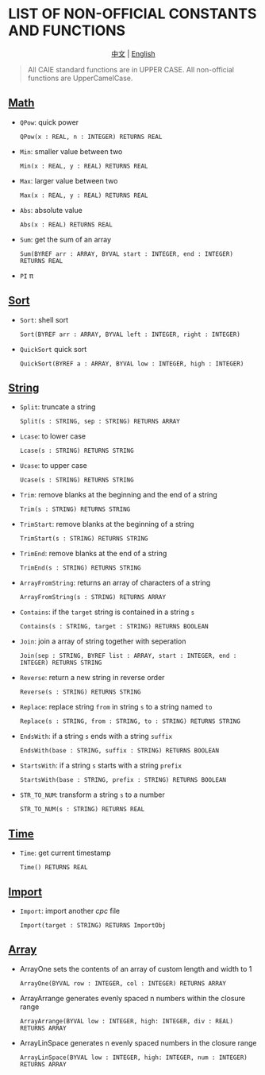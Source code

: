 # LIST OF NON-OFFICIAL CONSTANTS AND FUNCTIONS

<p align="center">
<a href="./README_zh.md">中文</a> | <a href="./README.md">English</a>
</p>

> All CAIE standard functions are in UPPER CASE.
> All non-official functions are UpperCamelCase.

## [Math](./math.cpc)
* `QPow`: quick power
    ```
    QPow(x : REAL, n : INTEGER) RETURNS REAL
    ```
* `Min`: smaller value between two
    ```
    Min(x : REAL, y : REAL) RETURNS REAL
    ```
* `Max`: larger value between two
    ```
    Max(x : REAL, y : REAL) RETURNS REAL
    ```
* `Abs`: absolute value
    ```
    Abs(x : REAL) RETURNS REAL
    ```
* `Sum`: get the sum of an array
    ```
    Sum(BYREF arr : ARRAY, BYVAL start : INTEGER, end : INTEGER) RETURNS REAL
    ```
* `PI` π

## [Sort](./sort.cpc)
* `Sort`: shell sort
    ```
    Sort(BYREF arr : ARRAY, BYVAL left : INTEGER, right : INTEGER)
    ```
* `QuickSort` quick sort
    ```
    QuickSort(BYREF a : ARRAY, BYVAL low : INTEGER, high : INTEGER)
    ```

## [String](./string.cpc)
* `Split`: truncate a string
    ```
    Split(s : STRING, sep : STRING) RETURNS ARRAY
    ```
* `Lcase`: to lower case
    ```
    Lcase(s : STRING) RETURNS STRING
    ```
* `Ucase`: to upper case
    ```
    Ucase(s : STRING) RETURNS STRING
    ```
* `Trim`: remove blanks at the beginning and the end of a string
    ```
    Trim(s : STRING) RETURNS STRING
    ```
* `TrimStart`: remove blanks at the beginning of a string
    ```
    TrimStart(s : STRING) RETURNS STRING
    ```
* `TrimEnd`: remove blanks at the end of a string
    ```
    TrimEnd(s : STRING) RETURNS STRING
    ```
* `ArrayFromString`: returns an array of characters of a string
    ```
    ArrayFromString(s : STRING) RETURNS ARRAY
    ```
* `Contains`: if the `target` string is contained in a string `s`
    ```
    Contains(s : STRING, target : STRING) RETURNS BOOLEAN
    ```
* `Join`: join a array of string together with seperation
    ```
    Join(sep : STRING, BYREF list : ARRAY, start : INTEGER, end : INTEGER) RETURNS STRING
    ```
* `Reverse`: return a new string in reverse order
    ```
    Reverse(s : STRING) RETURNS STRING
    ```
* `Replace`: replace string `from` in string `s` to a string named `to`
    ```
    Replace(s : STRING, from : STRING, to : STRING) RETURNS STRING
    ```
* `EndsWith`: if a string `s` ends with a string `suffix`
    ```
    EndsWith(base : STRING, suffix : STRING) RETURNS BOOLEAN
    ```
* `StartsWith`: if a string `s` starts with a string `prefix`
    ```
    StartsWith(base : STRING, prefix : STRING) RETURNS BOOLEAN
    ```
* `STR_TO_NUM`: transform a string `s` to a number
    ```
    STR_TO_NUM(s : STRING) RETURNS REAL
    ```

## [Time](./time.cpc)
* `Time`: get current timestamp
    ```
    Time() RETURNS REAL
    ```
## [Import](./import.cpc)
* `Import`: import another *cpc* file
    ```
    Import(target : STRING) RETURNS ImportObj
    ```
## [Array](./array.cpc)
* ArrayOne sets the contents of an array of custom length and width to 1
    ```
    ArrayOne(BYVAL row : INTEGER, col : INTEGER) RETURNS ARRAY
    ```
* ArrayArrange generates evenly spaced n numbers within the closure range
    ```
    ArrayArrange(BYVAL low : INTEGER, high: INTEGER, div : REAL) RETURNS ARRAY
    ```
* ArrayLinSpace generates n evenly spaced numbers in the closure range
    ```
    ArrayLinSpace(BYVAL low : INTEGER, high: INTEGER, num : INTEGER) RETURNS ARRAY
    ```

